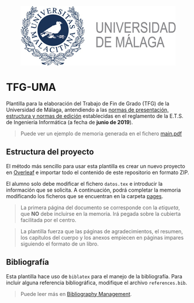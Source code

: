 <p align="center">
  <br/>
  <img src=images/marcauma-total-2.jpg alt="UMA">
  <br/>
</p>

# TFG-UMA

Plantilla para la elaboración del Trabajo de Fin de Grado (TFG) de la Universidad de Málaga, antendiendo a las [normas de presentación, estructura y normas de edición](https://www.uma.es/etsi-informatica/info/72589/tfg-memoria-y-defensa/) establecidas en el reglamento de la E.T.S. de Ingeniería Informática (a fecha de **junio de 2019**).

> Puede ver un ejemplo de memoria generada en el fichero [main.pdf](main.pdf)

## Estructura del proyecto

El método más sencillo para usar esta plantilla es crear un nuevo proyecto en [Overleaf](https://www.overleaf.com) e importar todo el contenido de este repositorio en formato ZIP.

El alumno solo debe modificar el fichero `datos.tex` e introducir la información que se solicita. A continuación, podrá completar la memoria modificando los ficheros que se encuentran en la carpeta [pages](pages).

> La primera página del documento se corresponde con la *etiqueta*, que **NO** debe incluirse en la memoria. Irá pegada sobre la cubierta facilitada por el centro.

> La plantilla fuerza que las páginas de agradecimientos, el resumen, los capítulos del cuerpo y los anexos empiecen en páginas impares siguiendo el formato de un libro.

## Bibliografía

Esta plantilla hace uso de `biblatex` para el manejo de la bibliografía. Para incluir alguna referencia bibliográfica, modifique el archivo `references.bib`.

> Puede leer más en [Bibliography Management](https://en.wikibooks.org/wiki/LaTeX/Bibliography_Management#biblatex).
